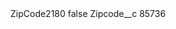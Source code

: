 <?xml version="1.0" encoding="UTF-8"?>
<CustomMetadata xmlns="http://soap.sforce.com/2006/04/metadata" xmlns:xsi="http://www.w3.org/2001/XMLSchema-instance" xmlns:xsd="http://www.w3.org/2001/XMLSchema">
    <label>ZipCode2180</label>
    <protected>false</protected>
    <values>
        <field>Zipcode__c</field>
        <value xsi:type="xsd:string">85736</value>
    </values>
</CustomMetadata>
